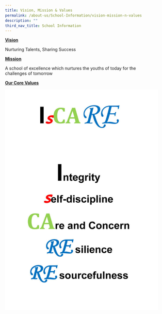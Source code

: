 ```yaml
---
title: Vision, Mission & Values
permalink: /about-us/School-Information/vision-mission-n-values
description: ""
third_nav_title: School Information
---
```

<u>**Vision**</u>

Nurturing Talents, Sharing Success

<u>**Mission**</u>

A school of excellence which nurtures the youths of today for the challenges of tomorrow

<u>**Our Core Values**</u>

![](/images/iscare-711x1024.jpg)